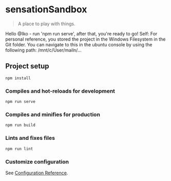 # sensationSandbox
>A place to play with things.

Hello @Iko - run 'npm run serve', after that, you're ready to go!
Self: For personal reference, you stored the project in the Windows Filesystem in the Git folder. You can navigate to this in the ubuntu console by using the following path: /mnt/c/User/mailn/...

## Project setup
```
npm install
```

### Compiles and hot-reloads for development
```
npm run serve
```

### Compiles and minifies for production
```
npm run build
```

### Lints and fixes files
```
npm run lint
```

### Customize configuration
See [Configuration Reference](https://cli.vuejs.org/config/).
